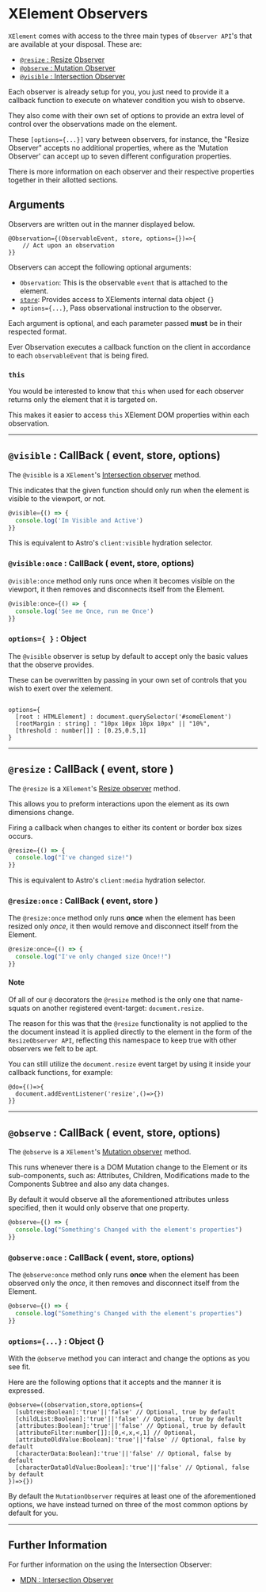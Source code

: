 # XElement Observers

`XElement` comes with access to the three main types of `Observer API`'s that are available at your disposal. These are:

- [`@resize` : Resize Observer](#resize)
- [`@observe` : Mutation Observer](#observe)
- [`@visible` : Intersection Observer](#visible)

Each observer is already setup for you, you just need to provide it a callback function to execute on whatever condition you wish to observe.

They also come with their own set of options to provide an extra level of control over the observations made on the element.

These `[options={...}]` vary between observers, for instance, the  "Resize Observer" accepts no additional properties, where as the 'Mutation Observer'  can accept up to seven different configuration properties.

There is more information on each observer and their respective properties together in their allotted sections.

## Arguments

Observers are written out in the manner displayed below.

```astro
@Observation={(ObservableEvent, store, options={})=>{
    // Act upon an observation
}}
```

Observers can accept the following optional arguments:

- `Observation`: This is the observable `event` that is attached to the element.
- [`store`](Store): Provides access to XElements internal data object `{}`
- `options={...}`, Pass observational instruction to the observer.

Each argument is optional, and each parameter passed **must** be in their respected format.

Ever Observation executes a callback function on the client in accordance to each `observableEvent` that is being fired.

### `this`

You would be interested to know that `this` when used for each observer returns only the element that it is targeted on.

This makes it easier to access `this` XElement DOM properties within each observation.

-----

## `@visible` : CallBack ( event, store, options)

The `@visible` is a `XElement`'s [Intersection observer](https://developer.mozilla.org/en-US/docs/Web/API/IntersectionObserver) method.

This indicates that the given function should only run when the element is visible to the viewport, or not.

```js
@visible={() => {
  console.log('Im Visible and Active')
}}
```

This is equivalent to Astro's `client:visible` hydration selector.

### `@visible:once` : CallBack ( event, store, options)

`@visible:once` method only runs once when it becomes visible on the viewport, it then removes and disconnects itself from the Element.

```js
@visible:once={() => {
  console.log('See me Once, run me Once')
}}
```

### `options={ }` : Object

The `@visible` observer is setup by default to accept only the basic values that the observe provides.

These can be overwritten by passing in your own set of controls that you wish to exert over the xelement.

```astro

options={
  [root : HTMLElement] : document.querySelector('#someElement')
  [rootMargin : string] : "10px 10px 10px 10px" || "10%",
  [threshold : number[]] : [0.25,0.5,1]
}
```

-----

## `@resize` : CallBack ( event, store )

The `@resize` is a `XElement`'s [Resize observer](https://developer.mozilla.org/en-US/docs/Web/API/ResizeObserver) method.

This allows you to preform interactions upon the element as its own dimensions change.

Firing a callback when changes to either its content or border box sizes occurs.

```js
@resize={() => {
  console.log("I've changed size!")
}}
```

This is equivalent to Astro's `client:media` hydration selector.

### `@resize:once` : CallBack ( event, store )

The `@resize:once` method only runs **once** when the element has been resized only *once*, it then would remove and disconnect itself from the Element.

```js
@resize:once={() => {
  console.log("I've only changed size Once!!")
}}
```

#### Note

Of all of our `@` decorators the `@resize` method is the only one that name-squats on another registered event-target: `document.resize`.

The reason for this was that the `@resize` functionality is not applied to the the document instead it is applied directly to the element in the form of the `ResizeObserver API`, reflecting this namespace to keep true with other observers we felt to be apt.

You can still utilize the `document.resize` event target by using it inside your callback functions, for example:

```astro
@do={()=>{
  document.addEventListener('resize',()=>{})
}}
```

-----

## `@observe` : CallBack ( event, store, options)

The `@observe` is a `XElement`'s [Mutation observer](https://developer.mozilla.org/en-US/docs/Web/API/IntersectionObserver) method.

This runs whenever there is a DOM Mutation change to the Element or its sub-components, such as: Attributes, Children, Modifications made to the Components Subtree and also any data changes.

By default it would observe all the aforementioned attributes unless specified, then it would only observe that one property.

```js
@observe={() => {
  console.log("Something's Changed with the element's properties")
}}
```

### `@observe:once` : CallBack ( event, store, options)

The `@observe:once` method only runs **once** when the element has been observed only the *once*, it then removes and disconnect itself from the Element.

```js
@observe={() => {
  console.log("Something's Changed with the element's properties")
}}
```

### `options={...}` : Object {}

With the `@observe` method you can interact and change the options as you see fit.

Here are the following options that it accepts and the manner it is expressed.

```astro
@observe=((observation,store,options={
  [subtree:Boolean]:'true'||'false' // Optional, true by default  
  [childList:Boolean]:'true'||'false' // Optional, true by default  
  [attributes:Boolean]:'true'||'false' // Optional, true by default  
  [attributeFilter:number[]]:[0,<,x,<,1] // Optional,   
  [attributeOldValue:Boolean]:'true'||'false' // Optional, false by default  
  [characterData:Boolean]:'true'||'false' // Optional, false by default  
  [characterDataOldValue:Boolean]:'true'||'false' // Optional, false by default  
})=>{})

```

By default the `MutationObserver` requires at least one of the aforementioned options, we have instead turned on three of the most common options by default for you.

-----
  ## Further Information
  
  For further information on the using the Intersection Observer:
  - [MDN : Intersection Observer](https://developer.mozilla.org/en-US/docs/Web/API/IntersectionObserver/IntersectionObserver)
